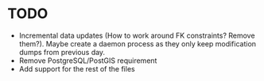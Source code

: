 # TODO
* Incremental data updates (How to work around FK constraints? Remove them?). Maybe create a daemon process as they only keep modification dumps from previous day.
* Remove PostgreSQL/PostGIS requirement
* Add support for the rest of the files

